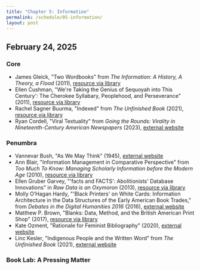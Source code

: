 ```yaml
---
title: "Chapter 5: Information"
permalink: /schedule/05-information/
layout: post
---
```


## February 24, 2025

### Core

+ James Gleick, "Two Wordbooks" from _The Information: A History, A Theory, a Flood_ (2011), [resource via library](https://proxy2.library.illinois.edu/login?url=https://search.ebscohost.com/login.aspx?direct=true&db=nlebk&AN=761460&site=ehost-live&scope=site&ebv=EK&ppid=Page-__-35)
+ Ellen Cushman, "We're Taking the Genius of Sequoyah into This Century': The Cherokee Syllabary, Peoplehood, and Perseverance" (2011), [resource via library](https://muse-jhu-edu.proxy2.library.illinois.edu/article/434807)
+ Rachel Sagner Buurma, "Indexed" from _The Unfinished Book_ (2021), [resource via library](https://www-oxfordhandbooks-com.proxy2.library.illinois.edu/view/10.1093/oxfordhb/9780198830801.001.0001/oxfordhb-9780198830801-e-27)
+ Ryan Cordell, "Viral Textuality" from _Going the Rounds: Virality in Nineteenth-Century American Newspapers_ (2023), [external website](https://manifold.umn.edu/projects/going-the-rounds)

### Penumbra

+ Vannevar Bush, "As We May Think" (1945), [external website](https://www.theatlantic.com/magazine/archive/1945/07/as-we-may-think/303881/)
+ Ann Blair, "Information Management in Comparative Perspective" from _Too Much To Know: Managing Scholarly Information before the Modern Age_ (2010), [resource via library](https://www.jstor.org/stable/j.ctt1nptsm.7)
+ Ellen Gruber Garvey, "'facts and FACTS': Abolitionists' Database Innovations" in _Raw Data is an Oxymoron_ (2013), [resource via library](https://ieeexplore-ieee-org.proxy2.library.illinois.edu/book/6451327)
+ Molly O’Hagan Hardy, "'Black Printers' on White Cards: Information Architecture in the Data Structures of the Early American Book Trades," from _Debates in the Digital Humanities 2016_ (2016), [external website](http://dhdebates.gc.cuny.edu/debates/text/82)
+ Matthew P. Brown, "Blanks: Data, Method, and the British American Print Shop" (2017), [resource via library](https://muse-jhu-edu.proxy2.library.illinois.edu/article/659831)
+ Kate Ozment, "Rationale for Feminist Bibliography" (2020), [external website](https://www.jstor.org/stable/26954243?seq=1)
+ Linc Kesler, "Indigenous People and the Written Word" from _The Unfinished Book_ (2021), [external website](https://www-oxfordhandbooks-com.proxy2.library.illinois.edu/view/10.1093/oxfordhb/9780198830801.001.0001/oxfordhb-9780198830801-e-33)


### Book Lab: A Pressing Matter